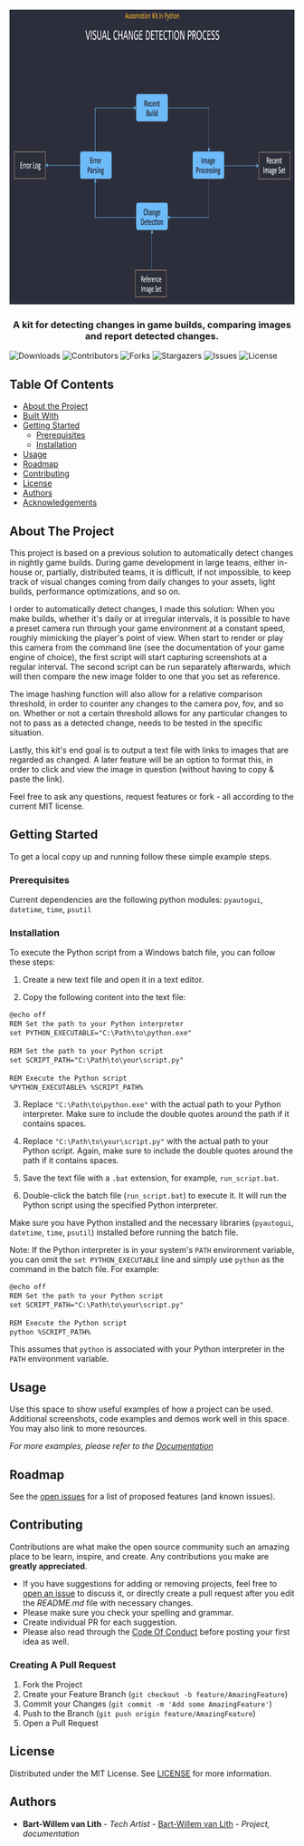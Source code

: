 <br/>
<p align="center">
  <a href="https://github.com/bwvanlith/Python_ImageHashing">
    <img src="images/flowchart.png" alt="Logo" width="900" height="520">
  </a>

  <h3 align="center">A kit for detecting changes in game builds, comparing images and report detected changes.</h3>


</p>

![Downloads](https://img.shields.io/github/downloads/bwvanlith/Python_ImageHashing/total) ![Contributors](https://img.shields.io/github/contributors/bwvanlith/Python_ImageHashing?color=dark-green) ![Forks](https://img.shields.io/github/forks/bwvanlith/Python_ImageHashing?style=social) ![Stargazers](https://img.shields.io/github/stars/bwvanlith/Python_ImageHashing?style=social) ![Issues](https://img.shields.io/github/issues/bwvanlith/Python_ImageHashing) ![License](https://img.shields.io/github/license/bwvanlith/Python_ImageHashing) 

## Table Of Contents

* [About the Project](#about-the-project)
* [Built With](#built-with)
* [Getting Started](#getting-started)
  * [Prerequisites](#prerequisites)
  * [Installation](#installation)
* [Usage](#usage)
* [Roadmap](#roadmap)
* [Contributing](#contributing)
* [License](#license)
* [Authors](#authors)
* [Acknowledgements](#acknowledgements)

## About The Project

This project is based on a previous solution to automatically detect changes in nightly game builds. During game development in large teams, either in-house or, partially, distributed teams, it is difficult, if not impossible, to keep track of visual changes coming from daily changes to your assets, light builds, performance optimizations, and so on.

I order to automatically detect changes, I made this solution: When you make builds, whether it's daily or at irregular intervals, it is possible to have a preset camera run through your game environment at a constant speed, roughly mimicking the player's point of view. When start to render or play this camera from the command line (see the documentation of your game engine of choice), the first script will start capturing screenshots at a regular interval. The second script can be run separately afterwards, which will then compare the new image folder to one that you set as reference.

The image hashing function will also allow for a relative comparison threshold, in order to counter any changes to the camera pov, fov, and so on. Whether or not a certain threshold allows for any particular changes to not to pass as a detected change, needs to be tested in the specific situation.

Lastly, this kit's end goal is to output a text file with links to images that are regarded as changed. A later feature will be an option to format this, in order to click and view the image in question (without having to copy & paste the link).

Feel free to ask any questions, request features or fork - all according to the current MIT license.

## Getting Started

To get a local copy up and running follow these simple example steps.

### Prerequisites

Current dependencies are the following python modules:
`pyautogui`, `datetime`, `time`, `psutil`


### Installation

To execute the Python script from a Windows batch file, you can follow these steps:

1. Create a new text file and open it in a text editor.

2. Copy the following content into the text file:

```batch
@echo off
REM Set the path to your Python interpreter
set PYTHON_EXECUTABLE="C:\Path\to\python.exe"

REM Set the path to your Python script
set SCRIPT_PATH="C:\Path\to\your\script.py"

REM Execute the Python script
%PYTHON_EXECUTABLE% %SCRIPT_PATH%
```

3. Replace `"C:\Path\to\python.exe"` with the actual path to your Python interpreter. Make sure to include the double quotes around the path if it contains spaces.

4. Replace `"C:\Path\to\your\script.py"` with the actual path to your Python script. Again, make sure to include the double quotes around the path if it contains spaces.

5. Save the text file with a `.bat` extension, for example, `run_script.bat`.

6. Double-click the batch file (`run_script.bat`) to execute it. It will run the Python script using the specified Python interpreter.

Make sure you have Python installed and the necessary libraries (`pyautogui`, `datetime`, `time`, `psutil`) installed before running the batch file.

Note: If the Python interpreter is in your system's `PATH` environment variable, you can omit the `set PYTHON_EXECUTABLE` line and simply use `python` as the command in the batch file. For example:

```batch
@echo off
REM Set the path to your Python script
set SCRIPT_PATH="C:\Path\to\your\script.py"

REM Execute the Python script
python %SCRIPT_PATH%
```

This assumes that `python` is associated with your Python interpreter in the `PATH` environment variable.

## Usage

Use this space to show useful examples of how a project can be used. Additional screenshots, code examples and demos work well in this space. You may also link to more resources.

_For more examples, please refer to the [Documentation](https://example.com)_

## Roadmap

See the [open issues](https://github.com/bwvanlith/Python_ImageHashing/issues) for a list of proposed features (and known issues).

## Contributing

Contributions are what make the open source community such an amazing place to be learn, inspire, and create. Any contributions you make are **greatly appreciated**.
* If you have suggestions for adding or removing projects, feel free to [open an issue](https://github.com/bwvanlith/Python_ImageHashing/issues/new) to discuss it, or directly create a pull request after you edit the *README.md* file with necessary changes.
* Please make sure you check your spelling and grammar.
* Create individual PR for each suggestion.
* Please also read through the [Code Of Conduct](https://github.com/bwvanlith/Python_ImageHashing/blob/main/CODE_OF_CONDUCT.md) before posting your first idea as well.

### Creating A Pull Request

1. Fork the Project
2. Create your Feature Branch (`git checkout -b feature/AmazingFeature`)
3. Commit your Changes (`git commit -m 'Add some AmazingFeature'`)
4. Push to the Branch (`git push origin feature/AmazingFeature`)
5. Open a Pull Request

## License

Distributed under the MIT License. See [LICENSE](https://github.com/bwvanlith/Python_ImageHashing/blob/main/LICENSE.md) for more information.

## Authors

* **Bart-Willem van Lith** - *Tech Artist* - [Bart-Willem van Lith](https://github.com/bwvanlith/) - *Project, documentation*

